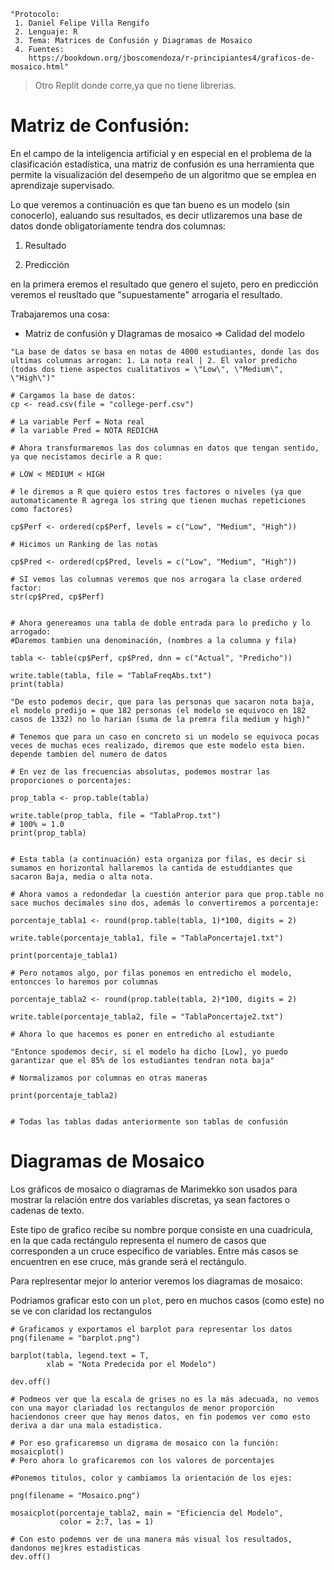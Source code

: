 ```{r, eval=FALSE, include=TRUE}
"Protocolo:
 1. Daniel Felipe Villa Rengifo
 2. Lenguaje: R
 3. Tema: Matrices de Confusión y Diagramas de Mosaico
 4. Fuentes:
    https://bookdown.org/jboscomendoza/r-principiantes4/graficos-de-mosaico.html"
```

> Otro Replit donde corre,ya que no tiene librerias.

# Matriz de Confusión:

En el campo de la inteligencia artificial y en especial en el problema de la clasificación estadística, una matriz de confusión es una herramienta que permite la visualización del desempeño de un algoritmo que se emplea en aprendizaje supervisado.

Lo que veremos a continuación es que tan bueno es un modelo (sin conocerlo), ealuando sus resultados, es decir utlizaremos una base de datos donde obligatoriamente tendra dos columnas:

1. Resultado

2. Predicción

en la primera eremos el resultado que genero el sujeto, pero en predicción veremos el reusltado que "supuestamente" arrogaria el resultado.

Trabajaremos una cosa:

+ Matriz de confusión y DIagramas de mosaico => Calidad del modelo

```{r}
"La base de datos se basa en notas de 4000 estudiantes, donde las dos ultimas columnas arrogan: 1. La nota real | 2. El valor predicho (todas dos tiene aspectos cualitativos = \"Low\", \"Medium\", \"High\")"
```


```{r}
# Cargamos la base de datos:
cp <- read.csv(file = "college-perf.csv")

# La variable Perf = Nota real
# la variable Pred = NOTA REDICHA

# Ahora transformaremos las dos columnas en datos que tengan sentido, ya que necistamos decirle a R que:

# LOW < MEDIUM < HIGH

# le diremos a R que quiero estos tres factores o niveles (ya que automaticamente R agrega los string que tienen muchas repeticiones como factores)

cp$Perf <- ordered(cp$Perf, levels = c("Low", "Medium", "High"))

# Hicimos un Ranking de las notas

cp$Pred <- ordered(cp$Pred, levels = c("Low", "Medium", "High"))

# SI vemos las columnas veremos que nos arrogara la clase ordered factor:
str(cp$Pred, cp$Perf)


# Ahora genereamos una tabla de doble entrada para lo predicho y lo arrogado:
#Daremos tambien una denominación, (nombres a la columna y fila)

tabla <- table(cp$Perf, cp$Pred, dnn = c("Actual", "Predicho"))

write.table(tabla, file = "TablaFreqAbs.txt")
print(tabla)

"De esto podemos decir, que para las personas que sacaron nota baja, el modelo predijo = que 182 personas (el modelo se equivoco en 182 casos de 1332) no lo harian (suma de la premra fila medium y high)"

# Tenemos que para un caso en concreto si un modelo se equivoca pocas veces de muchas eces realizado, diremos que este modelo esta bien. depende tambien del numero de datos

# En vez de las frecuencias absolutas, podemos mostrar las proporciones o porcentajes:

prop_tabla <- prop.table(tabla)

write.table(prop_tabla, file = "TablaProp.txt")
# 100% = 1.0
print(prop_tabla)


# Esta tabla (a continuación) esta organiza por filas, es decir si sumamos en horizontal hallaremos la cantida de estuddiantes que sacaron Baja, media o alta nota.

# Ahora vamos a redondedar la cuestión anterior para que prop.table no sace muchos decimales sino dos, además lo convertiremos a porcentaje:

porcentaje_tabla1 <- round(prop.table(tabla, 1)*100, digits = 2)

write.table(porcentaje_tabla1, file = "TablaPoncertaje1.txt")

print(porcentaje_tabla1)

# Pero notamos algo, por filas ponemos en entredicho el modelo, entoncces lo haremos por columnas

porcentaje_tabla2 <- round(prop.table(tabla, 2)*100, digits = 2)

write.table(porcentaje_tabla2, file = "TablaPoncertaje2.txt")

# Ahora lo que hacemos es poner en entredicho al estudiante

"Entonce spodemos decir, si el modelo ha dicho [Low], yo puedo garantizar que el 85% de los estudiantes tendran nota baja"

# Normalizamos por columnas en otras maneras

print(porcentaje_tabla2)


# Todas las tablas dadas anteriormente son tablas de confusión
```


# Diagramas de Mosaico

Los gráficos de mosaico o diagramas de Marimekko son usados para mostrar la relación entre dos variables discretas, ya sean factores o cadenas de texto.

Este tipo de grafico recibe su nombre porque consiste en una cuadricula, en la que cada rectángulo representa el numero de casos que corresponden a un cruce específico de variables. Entre más casos se encuentren en ese cruce, más grande será el rectángulo.

Para replresentar mejor lo anterior veremos los diagramas de mosaico:

Podriamos graficar esto con un `plot`, pero en muchos casos (como este) no se ve con claridad los rectangulos

```{r}
# Graficamos y exportamos el barplot para representar los datos
png(filename = "barplot.png")

barplot(tabla, legend.text = T,
        xlab = "Nota Predecida por el Modelo")

dev.off()

# Podmeos ver que la escala de grises no es la más adecuada, no vemos con una mayor clariadad los rectangulos de menor proporción haciendonos creer que hay menos datos, en fin podemos ver como esto deriva a dar una mala estadistica.

# Por eso graficaremso un digrama de mosaico con la función: mosaicplot()
# Pero ahora lo graficaremos con los valores de porcentajes

#Ponemos titulos, color y cambiamos la orientación de los ejes:

png(filename = "Mosaico.png")

mosaicplot(porcentaje_tabla2, main = "Eficiencia del Modelo",
           color = 2:7, las = 1)

# Con esto podemos ver de una manera más visual los resultados, dandonos mejkres estadisticas
dev.off()
```